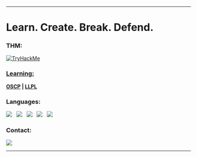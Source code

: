 <hr>

# Learn. Create. Break. Defend.

<h3>THM:</h3>
<a href="https://tryhackme.com/p/anonimidin"><img src="https://tryhackme-badges.s3.amazonaws.com/anonimidin.png" alt="TryHackMe">

<h3 align="left">Learning:</h3> 
<p align="left"><b><a href="https://en.wikipedia.org/wiki/Offensive_Security_Certified_Professional">OSCP</a> | <a href="https://en.wikipedia.org/wiki/Low-level_programming_language">LLPL</a></b></p>
 
<h3 align="left">Languages:</h3>
<p align="left">
<img src="https://img.shields.io/badge/c-%2300599C.svg?style=for-the-badge&logo=c&logoColor=white"> &nbsp;
<img src="https://img.shields.io/badge/python-3670A0?style=for-the-badge&logo=python&logoColor=ffdd54"> &nbsp;
<img src="https://img.shields.io/badge/shell_script-%23121011.svg?style=for-the-badge&logo=gnu-bash&logoColor=white"> &nbsp;
<img src="https://img.shields.io/badge/Windows%20Terminal-%234D4D4D.svg?style=for-the-badge&logo=windows-terminal&logoColor=white"> &nbsp;
<img src="https://img.shields.io/badge/PowerShell-%235391FE.svg?style=for-the-badge&logo=powershell&logoColor=white"> &nbsp; 
</p>

<h3 align="left">Contact:</h3>
<a href="mailto:shadowx000x@protonmail.ch"><img src="https://img.shields.io/badge/ProtonMail-8B89CC?style=for-the-badge&logo=protonmail&logoColor=white"></a>
<hr>
